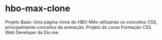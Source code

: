 # hbo-max-clone
Projeto Base: Uma página clone do HBO-MAx utilizando os conceitos CSS, principalmente conceitos de animação. Projeto do curso Formação CSS Web Developer da Dio.me.
